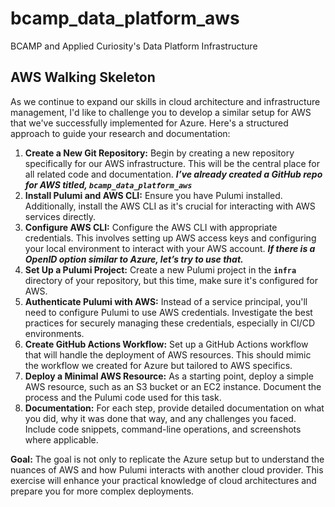 # bcamp_data_platform_aws
BCAMP and Applied Curiosity's Data Platform Infrastructure

## AWS Walking Skeleton

As we continue to expand our skills in cloud architecture and infrastructure management, I'd like to challenge you to develop a similar setup for AWS that we've successfully implemented for Azure. Here's a structured approach to guide your research and documentation:

1. **Create a New Git Repository:**
Begin by creating a new repository specifically for our AWS infrastructure. This will be the central place for all related code and documentation. ***I’ve already created a GitHub repo for AWS titled, `bcamp_data_platform_aws`***
2. **Install Pulumi and AWS CLI:**
Ensure you have Pulumi installed. Additionally, install the AWS CLI as it's crucial for interacting with AWS services directly.
3. **Configure AWS CLI:**
Configure the AWS CLI with appropriate credentials. This involves setting up AWS access keys and configuring your local environment to interact with your AWS account. ***If there is a OpenID option similar to Azure, let’s try to use that.***
4. **Set Up a Pulumi Project:**
Create a new Pulumi project in the **`infra`** directory of your repository, but this time, make sure it's configured for AWS.
5. **Authenticate Pulumi with AWS:**
Instead of a service principal, you'll need to configure Pulumi to use AWS credentials. Investigate the best practices for securely managing these credentials, especially in CI/CD environments.
6. **Create GitHub Actions Workflow:**
Set up a GitHub Actions workflow that will handle the deployment of AWS resources. This should mimic the workflow we created for Azure but tailored to AWS specifics.
7. **Deploy a Minimal AWS Resource:**
As a starting point, deploy a simple AWS resource, such as an S3 bucket or an EC2 instance. Document the process and the Pulumi code used for this task.
8. **Documentation:**
For each step, provide detailed documentation on what you did, why it was done that way, and any challenges you faced. Include code snippets, command-line operations, and screenshots where applicable.

**Goal:**
The goal is not only to replicate the Azure setup but to understand the nuances of AWS and how Pulumi interacts with another cloud provider. This exercise will enhance your practical knowledge of cloud architectures and prepare you for more complex deployments.
